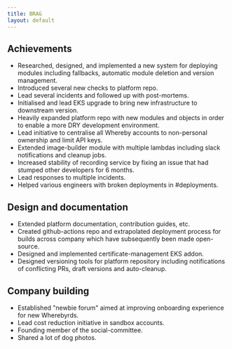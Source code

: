 ```yaml
---
title: BRAG
layout: default
---
```


Achievements
------------

*   Researched, designed, and implemented a new system for deploying modules including fallbacks, automatic module deletion and version management.
*   Introduced several new checks to platform repo.
*   Lead several incidents and followed up with post-mortems.
*   Initialised and lead EKS upgrade to bring new infrastructure to downstream version.
*   Heavily expanded platform repo with new modules and objects in order to enable a more DRY development environment.
*   Lead initiative to centralise all Whereby accounts to non-personal ownership and limit API keys.
*   Extended image-builder module with multiple lambdas including slack notifications and cleanup jobs.
*   Increased stability of recording service by fixing an issue that had stumped other developers for 6 months.
*   Lead responses to multiple incidents.
*   Helped various engineers with broken deployments in #deployments.

Design and documentation
------------------------

*   Extended platform documentation, contribution guides, etc.
*   Created github-actions repo and extrapolated deployment process for builds across company which have subsequently been made open-source.
*   Designed and implemented certificate-management EKS addon.
*   Designed versioning tools for platform repository including notifications of conflicting PRs, draft versions and auto-cleanup.

Company building
----------------

*   Established "newbie forum" aimed at improving onboarding experience for new Wherebyrds.
*   Lead cost reduction initiative in sandbox accounts.
*   Founding member of the social-committee.
*   Shared a lot of dog photos.
